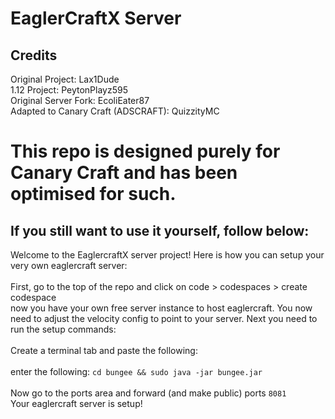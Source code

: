 # EaglerCraftX Server

## Credits
Original Project: Lax1Dude
<br>
1.12 Project: PeytonPlayz595
<br>
Original Server Fork: EcoliEater87
<br> 
Adapted to Canary Craft (ADSCRAFT): QuizzityMC
<br>
# This repo is designed purely for Canary Craft and has been optimised for such.

## If you still want to use it yourself, follow below:
Welcome to the EaglercraftX server project! Here is how you can setup your very own eaglercraft server:
<br>
<br>
First, go to the top of the repo and click on code > codespaces > create codespace
<br>
now you have your own free server instance to host eaglercraft. You now need to adjust the velocity config to point to your server. Next you need to run the setup commands:
<br>
<br>
Create a terminal tab and paste the following:<br>
<br>
enter the following: `cd bungee && sudo java -jar bungee.jar`
<br>
<br>
Now go to the ports area and forward (and make public) ports `8081`
<br>
Your eaglercraft server is setup!
